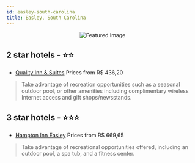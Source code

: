 ```yaml
---
id: easley-south-carolina
title: Easley, South Carolina
---
```


<center><img src="https://i.travelapi.com/hotels/1000000/30000/24700/24698/95626fe5_z.jpg" alt="Featured Image" /></center>


##  2 star hotels - ⭐️⭐️

-    [Quality Inn & Suites](https://us.hurb.com/hotels/easley/quality-inn-suites-JNP-JP245308?cmp=18055) Prices from R$ 436,20
   > Take advantage of recreation opportunities such as a seasonal outdoor pool, or other amenities including complimentary wireless Internet access and gift shops/newsstands.

##  3 star hotels - ⭐️⭐️⭐️

-    [Hampton Inn Easley](https://us.hurb.com/hotels/easley/hampton-inn-easley-JNP-JP018923?cmp=18055) Prices from R$ 669,65
   > Take advantage of recreational opportunities offered, including an outdoor pool, a spa tub, and a fitness center.
